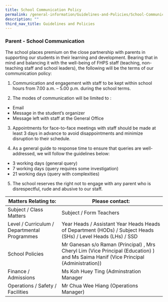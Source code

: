 ```yaml
---
title: School Communication Policy
permalink: /general-information/Guidelines-and-Policies/School-Communication-Policy/
description: ""
third_nav_title: Guidelines and Policies
---
```

### Parent - School Communication

The school places premium on the close partnership with parents in supporting our students in their learning and development. Bearing that in mind and balancing it with the well-being of FHPS staff (teaching, non-teaching staff and school leaders), the following will be the terms of our communication policy:

  

1. Communication and engagement with staff to be kept within school hours from 7.00 a.m. – 5.00 p.m. during the school terms.

2. The modes of communication will be limited to :

*  Email
*  Message in the student’s organizer
*  Message left with staff at the General Office

3. Appointments for face-to-face meetings with staff should be made at least 3 days in advance to avoid disappointments and minimize disruption to their schedule.

4. As a general guide to response time to ensure that queries are well-addressed, we will follow the guidelines below:

*  3 working days (general query)
*  7 working days (query requires some investigation)
* 21 working days (query with complexities) 

5. The school reserves the right not to engage with any parent who is disrespectful, rude and abusive to our staff.
				
| Matters Relating to:                         | Please contact:                                                                                                                                                                                                              |
|----------------------------------------------|------------------------------------------------------------------------------------------------------------------------------------------------------------------------------------------------------------------------------|
| Subject / Class Matters                      | Subject / Form Teachers                                                                                                                                                                                                      |
| Level / Curriculum / Departmental Programmes | Year Heads / Assistant Year Heads Heads of Department (HODs) / Subject Heads (SHs) / Level Heads (LHs) / SSD                                                                                                                 |
| School Policies                              |                                           Mr Ganesan s/o Raman (Principal) ,             Mrs Cheryl Lim (Vice Principal (Education) ) and Ms Saima Hanif (Vice Principal (Administration))  |
| Finance / Admissions                      | Ms Koh Huey Ting (Adminstration Manager|
| Operations / Safety / Facilities  | Mr Chua Wee Hiang (Operations Manager)                                                                                                                                                                                                            |